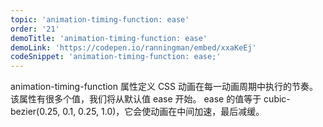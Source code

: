 ```yaml
---
topic: 'animation-timing-function: ease'
order: '21'
demoTitle: 'animation-timing-function: ease'
demoLink: 'https://codepen.io/ranningman/embed/xxaKeEj'
codeSnippet: 'animation-timing-function: ease;'
---
```


animation-timing-function 属性定义 CSS 动画在每一动画周期中执行的节奏。  
该属性有很多个值，我们将从默认值 ease 开始。
ease 的值等于 cubic-bezier(0.25, 0.1, 0.25, 1.0)，它会使动画在中间加速，最后减缓。
